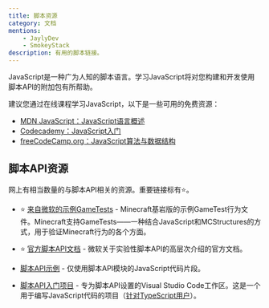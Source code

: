 ```yaml
---
title: 脚本资源
category: 文档
mentions:
    - JaylyDev
    - SmokeyStack
description: 有用的脚本链接。
---
```


JavaScript是一种广为人知的脚本语言。学习JavaScript将对您构建和开发使用脚本API的附加包有所帮助。

建议您通过在线课程学习JavaScript，以下是一些可用的免费资源：

-   [MDN JavaScript：JavaScript语言概述](https://developer.mozilla.org/en-US/docs/Web/JavaScript/Language_Overview)
-   [Codecademy：JavaScript入门](https://www.codecademy.com/learn/introduction-to-javascript)
-   [freeCodeCamp.org：JavaScript算法与数据结构](https://www.freecodecamp.org/learn/javascript-algorithms-and-data-structures/)

## 脚本API资源

网上有相当数量的与脚本API相关的资源。重要链接标有⭐。

-   ⭐ [来自微软的示例GameTests](https://github.com/microsoft/minecraft-gametests) - Minecraft基岩版的示例GameTest行为文件。Minecraft支持GameTests——一种结合JavaScript和MCStructures的方式，用于验证Minecraft行为的各个方面。

-   ⭐ [官方脚本API文档](https://learn.microsoft.com/en-us/minecraft/creator/scriptapi/) - 微软关于实验性脚本API的高层次介绍的官方文档。

-   [脚本API示例](https://github.com/JaylyDev/ScriptAPI) - 仅使用脚本API模块的JavaScript代码片段。

-   [脚本API入门项目](https://github.com/JaylyDev/scriptapi-starter) - 专为脚本API设置的Visual Studio Code工作区。这是一个用于编写JavaScript代码的项目（[针对TypeScript用户](/scripting/typescript#script-api)）。